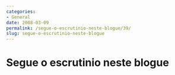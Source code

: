 ```yaml
---
categories:
- General
date: 2008-03-09
permalink: /segue-o-escrutinio-neste-blogue/39/
slug: segue-o-escrutinio-neste-blogue
---
```


# Segue o escrutinio neste blogue